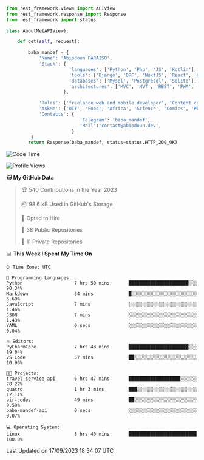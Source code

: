 ###
```python
from rest_framework.views import APIView
from rest_framework.response import Response
from rest_framework import status

class AboutMe(APIView):

    def get(self, request):

        baba_mandef = {
            'Name': 'Abiodoun PARAISO',
            'Stack': {
                       'languages': ['Python', 'Php', 'JS', 'Kotlin'],
                       'tools': ['Django', 'DRF', 'NuxtJS', 'React', 'Kotlin', 'Electron'],
                       'databases': ['Mysql', 'Postgresql', 'Sqlite'],
                       'architectures': ['MVC', 'MVT', 'REST', 'PWA', 'SPA', 'MicroServices']
                     },

            'Roles': ['freelance web and mobile developer', 'Content creator', 'Teacher', 'Mentor'],
            'AskMe': ['DIY', 'Food', 'Africa', 'Science', 'Comics', 'Photography', 'Tech', 'Programming'],
            'Contacts': {
                           'Telegram': 'baba_mandef',
                           'Mail':'contact@abiodoun.dev',
                        }
         }
        return Response(baba_mandef, status=status.HTTP_200_OK)

```                    

<!--START_SECTION:waka-->
![Code Time](http://img.shields.io/badge/Code%20Time-775%20hrs%2033%20mins-blue)

![Profile Views](http://img.shields.io/badge/Profile%20Views-0-blue)

**🐱 My GitHub Data** 

> 🏆 540 Contributions in the Year 2023
 > 
> 📦 98.6 kB Used in GitHub's Storage 
 > 
> 💼 Opted to Hire
 > 
> 📜 38 Public Repositories 
 > 
> 🔑 11 Private Repositories  
 > 
📊 **This Week I Spent My Time On** 

```text
⌚︎ Time Zone: UTC

💬 Programming Languages: 
Python                   7 hrs 50 mins       ██████████████████████░░░   90.34% 
Markdown                 34 mins             █░░░░░░░░░░░░░░░░░░░░░░░░   6.69% 
JavaScript               7 mins              ░░░░░░░░░░░░░░░░░░░░░░░░░   1.46% 
JSON                     7 mins              ░░░░░░░░░░░░░░░░░░░░░░░░░   1.43% 
YAML                     0 secs              ░░░░░░░░░░░░░░░░░░░░░░░░░   0.04%

🔥 Editors: 
PyCharmCore              7 hrs 43 mins       ██████████████████████░░░   89.04% 
VS Code                  57 mins             ██░░░░░░░░░░░░░░░░░░░░░░░   10.96%

🐱‍💻 Projects: 
travel-service-api       6 hrs 47 mins       ███████████████████░░░░░░   78.22% 
quatro                   1 hr 3 mins         ███░░░░░░░░░░░░░░░░░░░░░░   12.11% 
air-codes                49 mins             ██░░░░░░░░░░░░░░░░░░░░░░░   9.59% 
baba-mandef-api          0 secs              ░░░░░░░░░░░░░░░░░░░░░░░░░   0.07%

💻 Operating System: 
Linux                    8 hrs 40 mins       █████████████████████████   100.0%

```


 Last Updated on 17/09/2023 18:34:07 UTC
<!--END_SECTION:waka-->

